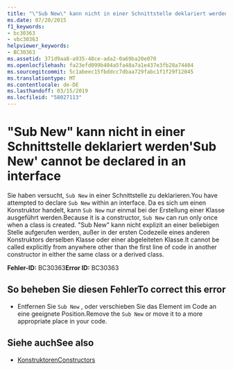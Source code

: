 ```yaml
---
title: "\"Sub New\" kann nicht in einer Schnittstelle deklariert werden"
ms.date: 07/20/2015
f1_keywords:
- bc30363
- vbc30363
helpviewer_keywords:
- BC30363
ms.assetid: 371d9aa8-a935-48ce-ada2-0a69ba20e070
ms.openlocfilehash: fa23efd099b404a5fa48a7a1e437e3fb28a74404
ms.sourcegitcommit: 5c1abeec15fbddcc7dbaa729fabc1f1f29f12045
ms.translationtype: MT
ms.contentlocale: de-DE
ms.lasthandoff: 03/15/2019
ms.locfileid: "58027113"
---
```

# <a name="sub-new-cannot-be-declared-in-an-interface"></a><span data-ttu-id="2bf6b-102">"Sub New" kann nicht in einer Schnittstelle deklariert werden</span><span class="sxs-lookup"><span data-stu-id="2bf6b-102">'Sub New' cannot be declared in an interface</span></span>
<span data-ttu-id="2bf6b-103">Sie haben versucht, `Sub New` in einer Schnittstelle zu deklarieren.</span><span class="sxs-lookup"><span data-stu-id="2bf6b-103">You have attempted to declare `Sub New` within an interface.</span></span> <span data-ttu-id="2bf6b-104">Da es sich um einen Konstruktor handelt, kann `Sub New` nur einmal bei der Erstellung einer Klasse ausgeführt werden.</span><span class="sxs-lookup"><span data-stu-id="2bf6b-104">Because it is a constructor, `Sub New` can run only once when a class is created.</span></span> <span data-ttu-id="2bf6b-105">"Sub New" kann nicht explizit an einer beliebigen Stelle aufgerufen werden, außer in der ersten Codezeile eines anderen Konstruktors derselben Klasse oder einer abgeleiteten Klasse.</span><span class="sxs-lookup"><span data-stu-id="2bf6b-105">It cannot be called explicitly from anywhere other than the first line of code in another constructor in either the same class or a derived class.</span></span>  
  
 <span data-ttu-id="2bf6b-106">**Fehler-ID:** BC30363</span><span class="sxs-lookup"><span data-stu-id="2bf6b-106">**Error ID:** BC30363</span></span>  
  
## <a name="to-correct-this-error"></a><span data-ttu-id="2bf6b-107">So beheben Sie diesen Fehler</span><span class="sxs-lookup"><span data-stu-id="2bf6b-107">To correct this error</span></span>  
  
-   <span data-ttu-id="2bf6b-108">Entfernen Sie `Sub New` , oder verschieben Sie das Element im Code an eine geeignete Position.</span><span class="sxs-lookup"><span data-stu-id="2bf6b-108">Remove the `Sub New` or move it to a more appropriate place in your code.</span></span>  
  
## <a name="see-also"></a><span data-ttu-id="2bf6b-109">Siehe auch</span><span class="sxs-lookup"><span data-stu-id="2bf6b-109">See also</span></span>

- [<span data-ttu-id="2bf6b-110">Konstruktoren</span><span class="sxs-lookup"><span data-stu-id="2bf6b-110">Constructors</span></span>](~/docs/visual-basic/programming-guide/concepts/object-oriented-programming.md#constructors)
